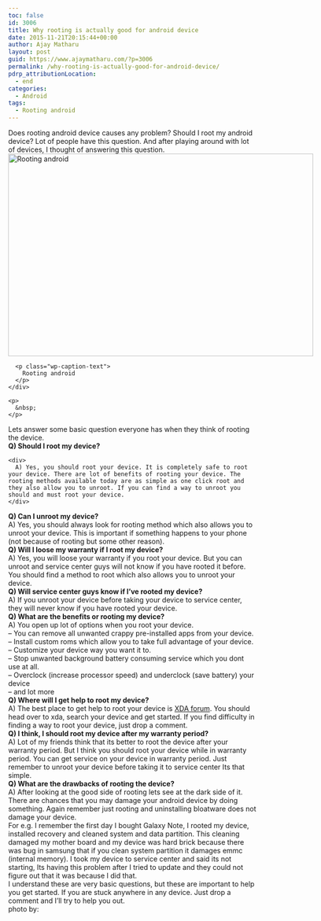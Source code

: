 ```yaml
---
toc: false
id: 3006
title: Why rooting is actually good for android device
date: 2015-11-21T20:15:44+00:00
author: Ajay Matharu
layout: post
guid: https://www.ajaymatharu.com/?p=3006
permalink: /why-rooting-is-actually-good-for-android-device/
pdrp_attributionLocation:
  - end
categories:
  - Android
tags:
  - Rooting android
---
```

<div>
  Does rooting android device causes any problem? Should I root my android device? Lot of people have this question. And after playing around with lot of devices, I thought of answering this question.
</div>

<div>
  <div>
    <div id="attachment_3007" style="width: 630px" class="wp-caption alignnone">
      <img class="size-large wp-image-3007" src="https://blog.ajaymatharu.com/wp-content/uploads/2015/11/android_robot_toy-1024x680.jpg" alt="Rooting android" width="620" height="412" srcset="https://blog.ajaymatharu.com/wp-content/uploads/2015/11/android_robot_toy-300x199.jpg 300w, https://blog.ajaymatharu.com/wp-content/uploads/2015/11/android_robot_toy.jpg 1024w" sizes="(max-width: 620px) 100vw, 620px" />
      
      <p class="wp-caption-text">
        Rooting android
      </p>
    </div>
    
    <p>
      &nbsp;
    </p>
  </div>
  
  <div>
    Lets answer some basic question everyone has when they think of rooting the device.
  </div>
  
  <div>
  </div>
  
  <div>
    <div>
      <strong>Q) Should I root my device?</strong>
    </div>
    
    <div>
      A) Yes, you should root your device. It is completely safe to root your device. There are lot of benefits of rooting your device. The rooting methods available today are as simple as one click root and they also allow you to unroot. If you can find a way to unroot you should and must root your device.
    </div>
  </div>
  
  <div>
  </div>
  
  <div>
    <strong>Q) Can I unroot my device?</strong>
  </div>
  
  <div>
    A) Yes, you should always look for rooting method which also allows you to unroot your device. This is important if something happens to your phone (not because of rooting but some other reason).
  </div>
  
  <div>
  </div>
  
  <div>
    <strong>Q) Will I loose my warranty if I root my device?</strong>
  </div>
  
  <div>
    A) Yes, you will loose your warranty if you root your device. But you can unroot and service center guys will not know if you have rooted it before. You should find a method to root which also allows you to unroot your device.
  </div>
  
  <div>
  </div>
  
  <div>
    <strong>Q) Will service center guys know if I&#8217;ve rooted my device?</strong>
  </div>
  
  <div>
    A) If you unroot your device before taking your device to service center, they will never know if you have rooted your device.
  </div>
  
  <div>
  </div>
  
  <div>
    <strong>Q) What are the benefits or rooting my device?</strong>
  </div>
  
  <div>
    A) You open up lot of options when you root your device.
  </div>
  
  <div>
    &#8211; You can remove all unwanted crappy pre-installed apps from your device.
  </div>
  
  <div>
    &#8211; Install custom roms which allow you to take full advantage of your device.
  </div>
  
  <div>
    &#8211; Customize your device way you want it to.
  </div>
  
  <div>
    &#8211; Stop unwanted background battery consuming service which you dont use at all.
  </div>
  
  <div>
    &#8211; Overclock (increase processor speed) and underclock (save battery) your device
  </div>
  
  <div>
    &#8211; and lot more
  </div>
  
  <div>
  </div>
  
  <div>
    <strong>Q) Where will I get help to root my device?</strong>
  </div>
  
  <div>
    A) The best place to get help to root your device is <a href="https://forum.xda-developers.com/" target="_blank">XDA forum</a>. You should head over to xda, search your device and get started. If you find difficulty in finding a way to root your device, just drop a comment.
  </div>
  
  <div>
  </div>
  
  <div>
    <strong>Q) I think, I should root my device after my warranty period?</strong>
  </div>
  
  <div>
    A) Lot of my friends think that its better to root the device after your warranty period. But I think you should root your device while in warranty period. You can get service on your device in warranty period. Just remember to unroot your device before taking it to service center Its that simple.
  </div>
  
  <div>
  </div>
  
  <div>
    <strong>Q) What are the drawbacks of rooting the device?</strong>
  </div>
  
  <div>
    A) After looking at the good side of rooting lets see at the dark side of it. There are chances that you may damage your android device by doing something. Again remember just rooting and uninstalling bloatware does not damage your device.
  </div>
  
  <div>
  </div>
  
  <div>
    For e.g. I remember the first day I bought Galaxy Note, I rooted my device, installed recovery and cleaned system and data partition. This cleaning damaged my mother board and my device was hard brick because there was bug in samsung that if you clean system partition it damages emmc (internal memory). I took my device to service center and said its not starting, Its having this problem after I tried to update and they could not figure out that it was because I did that.
  </div>
  
  <div>
  </div>
  
  <div>
    I understand these are very basic questions, but these are important to help you get started. If you are stuck anywhere in any device. Just drop a comment and I&#8217;ll try to help you out.
  </div>
</div>

<div id="pdrp_endAttribution">
  photo by: <a href="https://flickr.com/49121171@N00/6831724767" target="_blank" class="pdrp_link pdrp_attributionLink"> </a>
</div>
